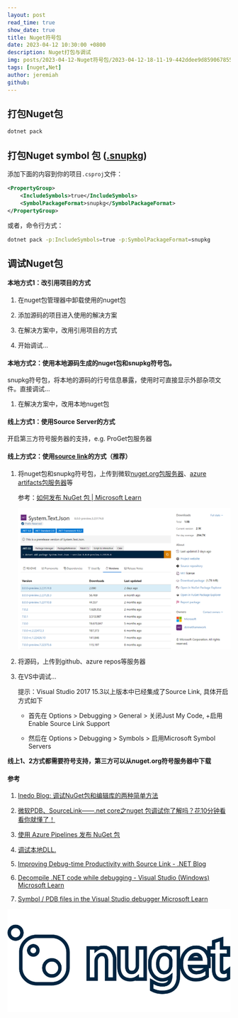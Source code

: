 ```yaml
---
layout: post
read_time: true
show_date: true
title: Nuget符号包
date: 2023-04-12 10:30:00 +0800
description: Nuget打包与调试
img: posts/2023-04-12-Nuget符号包/2023-04-12-18-11-19-442ddee9d85906785517a1b14246158a.jpeg
tags: [nuget,Net]
author: jeremiah
github: 
---
```


## 打包Nuget包

```sh
dotnet pack
```

## 打包Nuget symbol 包 ([.snupkg](https://learn.microsoft.com/en-us/nuget/create-packages/symbol-packages-snupkg))

添加下面的内容到你的项目`.csproj`文件：

```xml
<PropertyGroup>
    <IncludeSymbols>true</IncludeSymbols>
    <SymbolPackageFormat>snupkg</SymbolPackageFormat>
</PropertyGroup>
```

或者，命令行方式：

```sh
dotnet pack -p:IncludeSymbols=true -p:SymbolPackageFormat=snupkg
```

## 调试Nuget包

#### 本地方式1：改引用项目的方式

1. 在nuget包管理器中卸载使用的nuget包

2. 添加源码的项目进入使用的解决方案

3. 在解决方案中，改用引用项目的方式

4. 开始调试...

#### 本地方式2：使用本地源码生成的nuget包和snupkg符号包。

snupkg符号包，将本地的源码的行号信息暴露，使用时可直接显示外部杂项文件。直接调试...

1. 在解决方案中，改用本地nuget包

#### 线上方式1：使用Source Server的方式

开启第三方符号服务器的支持，e.g. ProGet包服务器

#### 线上方式2：使用[source link](https://github.com/dotnet/sourcelink)的方式（推荐）

1. 将nuget包和snupkg符号包，上传到微软[nuget.org包服务器](https://www.nuget.org/packages)、[azure artifacts包服务器]()等
   
   参考：[如何发布 NuGet 包 | Microsoft Learn](https://learn.microsoft.com/zh-cn/nuget/nuget-org/publish-a-package)
   
   ![](../assets/img/posts/2023-04-12-Nuget符号包/2023-04-13-18-12-39-image.png)

2. 将源码，上传到github、azure repos等服务器

3. 在VS中调试...
   
   提示：Visual Studio 2017 15.3以上版本中已经集成了Source Link, 具体开启方式如下
   
   + 首先在 Options > Debugging > General > 关闭Just My Code, +启用Enable Source Link Support
   
   + 然后在 Options > Debugging > Symbols > 启用Microsoft Symbol Servers

**线上1、2方式都需要符号支持，第三方可以从nuget.org符号服务器中下载**

#### 参考

1. [Inedo Blog: 调试NuGet包和编辑库的两种简单方法](https://blog.inedo.com/nuget/how-to-debug-nuget-packages-the-painless-way/)

2. [微软PDB、SourceLink——.net core之nuget 包调试你了解吗？花10分钟看看你就懂了！](https://blog.csdn.net/weixin_51954021/article/details/112188179)

3. [使用 Azure Pipelines 发布 NuGet 包](https://learn.microsoft.com/zh-cn/azure/devops/pipelines/artifacts/nuget?view=azure-devops&tabs=yaml)

4. [调试本地DLL.](https://spin.atomicobject.com/2018/01/29/debugging-nuget-package/)

5. [Improving Debug-time Productivity with Source Link - .NET Blog](https://devblogs.microsoft.com/dotnet/improving-debug-time-productivity-with-source-link/)

6. [Decompile .NET code while debugging - Visual Studio (Windows)  Microsoft Learn](https://learn.microsoft.com/en-us/visualstudio/debugger/decompilation?view=vs-2022)

7. [Symbol / PDB files in the Visual Studio debugger  Microsoft Learn](https://learn.microsoft.com/en-us/visualstudio/debugger/specify-symbol-dot-pdb-and-source-files-in-the-visual-studio-debugger?view=vs-2019#configure-symbol-locations-and-loading-options)

![](../assets/img/posts/2023-04-12-Nuget符号包/2023-04-12-18-11-19-442ddee9d85906785517a1b14246158a.jpeg)
